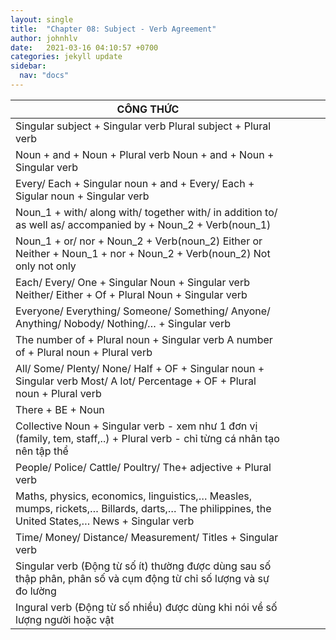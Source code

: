 ```yaml
---
layout: single
title:  "Chapter 08: Subject - Verb Agreement"
author: johnhlv
date:   2021-03-16 04:10:57 +0700
categories: jekyll update
sidebar:
  nav: "docs"
---
```


|     CÔNG   THỨC                                                                                                                                                                                                                   |   |   |   |   |
|-----------------------------------------------------------------------------------------------------------------------------------------------------------------------------------------------------------------------------------|---|---|---|---|
|     Singular   subject  +  Singular verb     Plural   subject      +  Plural verb                                                                                                                                                 |   |   |   |   |
|     Noun + and + Noun + Plural verb     Noun + and + Noun   + Singular verb                                                                                                                                                       |   |   |   |   |
|     Every/ Each +   Singular noun + and + Every/ Each + Sigular noun + Singular verb                                                                                                                                              |   |   |   |   |
|     Noun_1 + with/   along with/ together with/ in addition to/ as well as/ accompanied by +   Noun_2 + Verb(noun_1)                                                                                                              |   |   |   |   |
|     Noun_1 + or/ nor +   Noun_2 + Verb(noun_2)           Either                                  or     Neither     + Noun_1   +     nor           + Noun_2 +   Verb(noun_2)     Not only                             not only    |   |   |   |   |
|     Each/ Every/   One  +    Singular Noun       +    Singular verb     Neither/   Either     +  Of + Plural Noun   +      Singular verb                                                                                          |   |   |   |   |
|     Everyone/   Everything/ Someone/ Something/ Anyone/ Anything/ Nobody/ Nothing/… +   Singular verb                                                                                                                             |   |   |   |   |
|     The number of   +     Plural noun   +   Singular verb     A number of       +     Plural noun   +   Plural verb                                                                                                               |   |   |   |   |
|     All/ Some/ Plenty/   None/ Half   +   OF + Singular noun   +     Singular verb     Most/ A lot/   Percentage             +   OF + Plural noun   +     Plural verb                                                             |   |   |   |   |
|     There + BE + Noun                                                                                                                                                                                                             |   |   |   |   |
|     Collective   Noun            +   Singular verb  - xem như 1 đơn vị     (family, tem,   staff,..)    +   Plural verb      - chỉ từng cá nhân tạo nên tập thể                                                                   |   |   |   |   |
|     People/ Police/   Cattle/ Poultry/ The+ adjective     +   Plural verb                                                                                                                                                         |   |   |   |   |
|     Maths, physics,   economics, linguistics,…     Measles, mumps,   rickets,…     Billards, darts,…     The philippines,   the United States,…     News + Singular   verb                                                        |   |   |   |   |
|     Time/ Money/   Distance/ Measurement/ Titles       +    Singular verb                                                                                                                                                         |   |   |   |   |
|     Singular verb   (Động từ số ít) thường được dùng sau số thập phân, phân số và cụm động từ chỉ   số lượng và sự đo lường                                                                                                       |   |   |   |   |
|     Ingural verb (Động   từ số nhiều) được dùng khi nói về số lượng người hoặc vật                                                                                                                                                |   |   |   |   |
